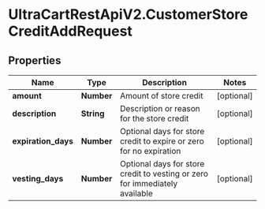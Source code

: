 # UltraCartRestApiV2.CustomerStoreCreditAddRequest

## Properties

Name | Type | Description | Notes
------------ | ------------- | ------------- | -------------
**amount** | **Number** | Amount of store credit | [optional] 
**description** | **String** | Description or reason for the store credit | [optional] 
**expiration_days** | **Number** | Optional days for store credit to expire or zero for no expiration | [optional] 
**vesting_days** | **Number** | Optional days for store credit to vesting or zero for immediately available | [optional] 


